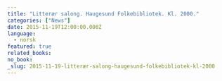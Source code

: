 ```yaml
---
title: "Litterær salong. Haugesund Folkebibliotek. Kl. 2000."
categories: ["News"]
date: 2015-11-19T12:00:00.000Z
language:
  - norsk
featured: true
related_books:
no_book:
_slug: 2015-11-19-litterær-salong-haugesund-folkebibliotek-kl-2000
---
```


